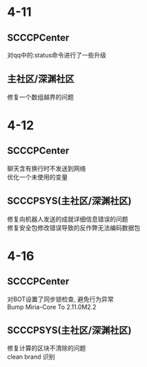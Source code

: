 # 4-11
## SCCCPCenter
对qq中的:status命令进行了一些升级  

## 主社区/深渊社区
修复一个数组越界的问题  

# 4-12
## SCCCPCenter
聊天含有换行时不发送到网络  
优化一个未使用的变量  
## SCCCPSYS(主社区/深渊社区)
修复向机器人发送的成就详细信息错误的问题  
修复安全包修改错误导致的反作弊无法编码数据包  

# 4-16
## SCCCPCenter
对BOT设置了同步锁检查, 避免行为异常  
Bump Miria-Core To 2.11.0M2.2
## SCCCPSYS(主社区/深渊社区)
修复计算的区块不清除的问题  
clean brand 识别  
